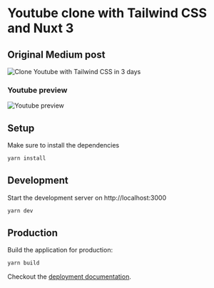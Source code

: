 # Youtube clone with Tailwind CSS and Nuxt 3



## Original Medium post

![Clone Youtube with Tailwind CSS in 3 days](https://media.giphy.com/media/6wuPSF8jgrIw4ta3dS/giphy.gif)

### Youtube preview
![Youtube preview](https://github.com/leon-to/youtube.nuxt3.tailwindcss/blob/develop/youtube-preview.png)

## Setup

Make sure to install the dependencies

```bash
yarn install
```

## Development

Start the development server on http://localhost:3000

```bash
yarn dev
```

## Production

Build the application for production:

```bash
yarn build
```

Checkout the [deployment documentation](https://v3.nuxtjs.org/docs/deployment).
